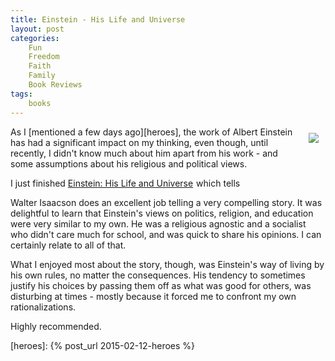 ```yaml
---
title: Einstein - His Life and Universe
layout: post
categories:
    Fun
    Freedom
    Faith
    Family
    Book Reviews
tags:
    books
---
```

 <div style="float:right;padding:10px;"><a href="http://www.amazon.com/gp/product/B000PC0S0K/ref=as_li_tl?ie=UTF8&camp=1789&creative=390957&creativeASIN=B000PC0S0K&linkCode=as2&tag=weifyoasme-20&linkId=AU45X4NB2HPRY3MY"><img border="0" src="http://ws-na.amazon-adsystem.com/widgets/q?_encoding=UTF8&ASIN=B000PC0S0K&Format=_SL110_&ID=AsinImage&MarketPlace=US&ServiceVersion=20070822&WS=1&tag=weifyoasme-20" ></a><img src="http://ir-na.amazon-adsystem.com/e/ir?t=weifyoasme-20&l=as2&o=1&a=B000PC0S0K" width="1" height="1" border="0" alt="" style="border:none !important; margin:0px !important;" /></div>

As I [mentioned a few days ago][heroes], the work of Albert Einstein has had a significant impact on my thinking, even though, until recently, I didn't know much about him apart from his work - and some assumptions about his religious and political views.

I just finished <a href="http://www.amazon.com/gp/product/B000PC0S0K/ref=as_li_tl?ie=UTF8&camp=1789&creative=390957&creativeASIN=B000PC0S0K&linkCode=as2&tag=weifyoasme-20&linkId=AU45X4NB2HPRY3MY">Einstein: His Life and Universe</a><img src="http://ir-na.amazon-adsystem.com/e/ir?t=weifyoasme-20&l=as2&o=1&a=B000PC0S0K" width="1" height="1" border="0" alt="" style="border:none !important; margin:0px !important;" /> which tells 

Walter Isaacson does an excellent job telling a very compelling story. It was delightful to learn that Einstein's views on politics, religion, and education were very similar to my own. He was a religious agnostic and a socialist who didn't care much for school, and was quick to share his opinions. I can certainly relate to all of that.

What I enjoyed most about the story, though, was Einstein's way of living by his own rules, no matter the consequences. His tendency to sometimes justify his choices by passing them off as what was good for others, was disturbing at times - mostly because it forced me to confront my own rationalizations.

Highly recommended.

[heroes]: {% post_url 2015-02-12-heroes %}
